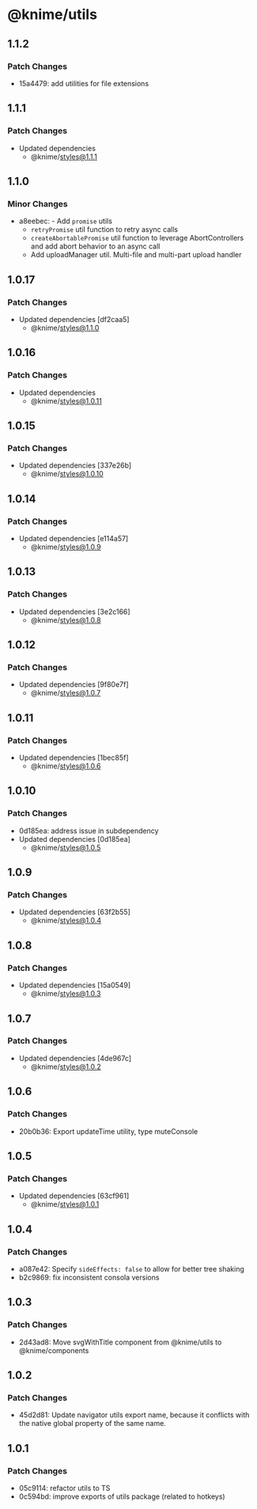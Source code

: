 # @knime/utils

## 1.1.2

### Patch Changes

- 15a4479: add utilities for file extensions

## 1.1.1

### Patch Changes

- Updated dependencies
  - @knime/styles@1.1.1

## 1.1.0

### Minor Changes

- a8eebec: - Add `promise` utils
  - `retryPromise` util function to retry async calls
  - `createAbortablePromise` util function to leverage AbortControllers and
    add abort behavior to an async call
  - Add uploadManager util. Multi-file and multi-part upload handler

## 1.0.17

### Patch Changes

- Updated dependencies [df2caa5]
  - @knime/styles@1.1.0

## 1.0.16

### Patch Changes

- Updated dependencies
  - @knime/styles@1.0.11

## 1.0.15

### Patch Changes

- Updated dependencies [337e26b]
  - @knime/styles@1.0.10

## 1.0.14

### Patch Changes

- Updated dependencies [e114a57]
  - @knime/styles@1.0.9

## 1.0.13

### Patch Changes

- Updated dependencies [3e2c166]
  - @knime/styles@1.0.8

## 1.0.12

### Patch Changes

- Updated dependencies [9f80e7f]
  - @knime/styles@1.0.7

## 1.0.11

### Patch Changes

- Updated dependencies [1bec85f]
  - @knime/styles@1.0.6

## 1.0.10

### Patch Changes

- 0d185ea: address issue in subdependency
- Updated dependencies [0d185ea]
  - @knime/styles@1.0.5

## 1.0.9

### Patch Changes

- Updated dependencies [63f2b55]
  - @knime/styles@1.0.4

## 1.0.8

### Patch Changes

- Updated dependencies [15a0549]
  - @knime/styles@1.0.3

## 1.0.7

### Patch Changes

- Updated dependencies [4de967c]
  - @knime/styles@1.0.2

## 1.0.6

### Patch Changes

- 20b0b36: Export updateTime utility, type muteConsole

## 1.0.5

### Patch Changes

- Updated dependencies [63cf961]
  - @knime/styles@1.0.1

## 1.0.4

### Patch Changes

- a087e42: Specify `sideEffects: false` to allow for better tree shaking
- b2c9869: fix inconsistent consola versions

## 1.0.3

### Patch Changes

- 2d43ad8: Move svgWithTitle component from @knime/utils to @knime/components

## 1.0.2

### Patch Changes

- 45d2d81: Update navigator utils export name, because it conflicts with the native
  global property of the same name.

## 1.0.1

### Patch Changes

- 05c9114: refactor utils to TS
- 0c594bd: improve exports of utils package (related to hotkeys)
